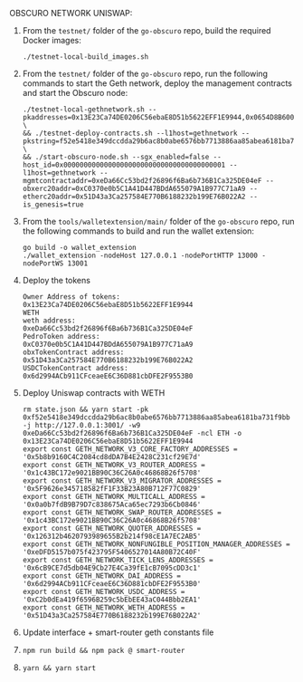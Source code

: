 OBSCURO NETWORK UNISWAP:

1. From the `testnet/` folder of the `go-obscuro` repo, build the required Docker images:

   ```
   ./testnet-local-build_images.sh
   ```

2. From the `testnet/` folder of the `go-obscuro` repo, run the following commands to start the Geth network, deploy 
   the management contracts and start the Obscuro node:

   ```
   ./testnet-local-gethnetwork.sh --pkaddresses=0x13E23Ca74DE0206C56ebaE8D51b5622EFF1E9944,0x0654D8B60033144D567f25bF41baC1FB0D60F23B \
   && ./testnet-deploy-contracts.sh --l1host=gethnetwork --pkstring=f52e5418e349dccdda29b6ac8b0abe6576bb7713886aa85abea6181ba731f9bb \
   && ./start-obscuro-node.sh --sgx_enabled=false --host_id=0x0000000000000000000000000000000000000001 --l1host=gethnetwork --mgmtcontractaddr=0xeDa66Cc53bd2f26896f6Ba6b736B1Ca325DE04eF --obxerc20addr=0xC0370e0b5C1A41D447BDdA655079A1B977C71aA9 --etherc20addr=0x51D43a3Ca257584E770B6188232b199E76B022A2 --is_genesis=true
   ```

3. From the `tools/walletextension/main/` folder of the `go-obscuro` repo, run the following commands to build and run 
   the wallet extension:

   ```
   go build -o wallet_extension
   ./wallet_extension -nodeHost 127.0.0.1 -nodePortHTTP 13000 -nodePortWS 13001
   ```

5. Deploy the tokens

   ```
   Owner Address of tokens: 
   0x13E23Ca74DE0206C56ebaE8D51b5622EFF1E9944
   WETH
   weth address: 
   0xeDa66Cc53bd2f26896f6Ba6b736B1Ca325DE04eF
   PedroToken address: 
   0xC0370e0b5C1A41D447BDdA655079A1B977C71aA9
   obxTokenContract address: 
   0x51D43a3Ca257584E770B6188232b199E76B022A2
   USDCTokenContract address: 
   0x6d2994ACb911CFceaeE6C36D881cbDFE2F9553B0
   ```

6. Deploy Uniswap contracts with WETH

   ```
   rm state.json && yarn start -pk 0xf52e5418e349dccdda29b6ac8b0abe6576bb7713886aa85abea6181ba731f9bb -j http://127.0.0.1:3001/ -w9 0xeDa66Cc53bd2f26896f6Ba6b736B1Ca325DE04eF -ncl ETH -o 0x13E23Ca74DE0206C56ebaE8D51b5622EFF1E9944
   export const GETH_NETWORK_V3_CORE_FACTORY_ADDRESSES = '0x5b8b9160C4C2084cd8dDA7B4E2428C231cf29E7d'
   export const GETH_NETWORK_V3_ROUTER_ADDRESS = '0x1c43BC172e9021BB90C36C26A0c46868B26f5708'
   export const GETH_NETWORK_V3_MIGRATOR_ADDRESSES = '0x5F9626e345718582fF1F33B23A80B712F77C0829'
   export const GETH_NETWORK_MULTICALL_ADDRESS = '0x0a0b7fdB9B79D7c838675Aca65ec7293b6Cb0846'
   export const GETH_NETWORK_SWAP_ROUTER_ADDRESSES = '0x1c43BC172e9021BB90C36C26A0c46868B26f5708'
   export const GETH_NETWORK_QUOTER_ADDRESSES = '0x126312b4620793989655B2b214f98cE1A7EC2AB5'
   export const GETH_NETWORK_NONFUNGIBLE_POSITION_MANAGER_ADDRESSES = '0xeDFD5157b075f423795F5406527014A80B72C40F'
   export const GETH_NETWORK_TICK_LENS_ADDRESSES = '0x6cB9CE7d5db04E9Cb27E4Ca39fE1cB7095cDD3c1'
   export const GETH_NETWORK_DAI_ADDRESS = '0x6d2994ACb911CFceaeE6C36D881cbDFE2F9553B0'
   export const GETH_NETWORK_USDC_ADDRESS = '0xC2b0dEa419f6596B259c5bEbEE43aC044Bbb2EA1'
   export const GETH_NETWORK_WETH_ADDRESS = '0x51D43a3Ca257584E770B6188232b199E76B022A2'
   ```

7. Update interface + smart-router geth constants file

8. `npm run build && npm pack @ smart-router`

9. `yarn && yarn start`

